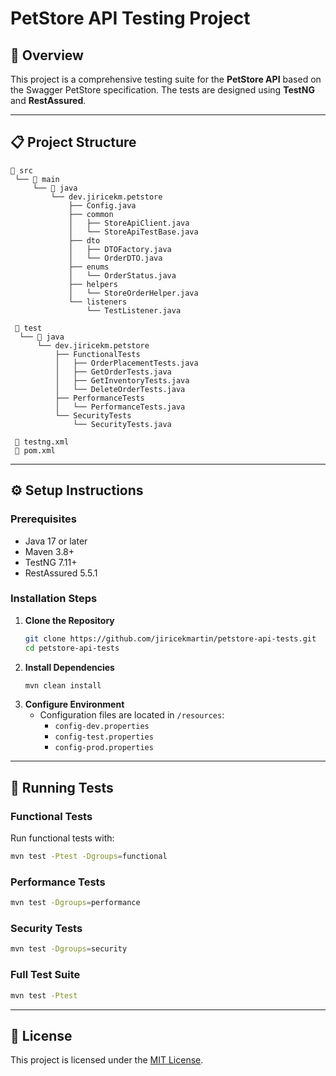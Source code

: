 # PetStore API Testing Project

## 🚀 Overview

This project is a comprehensive testing suite for the **PetStore API** based on the Swagger PetStore specification. The tests are designed using **TestNG** and **RestAssured**.

---

## 📋 Project Structure

```
📂 src
 └── 📂 main
     └── 📂 java
         └── dev.jiricekm.petstore
             ├── Config.java
             ├── common
             │   ├── StoreApiClient.java
             │   └── StoreApiTestBase.java
             ├── dto
             │   ├── DTOFactory.java
             │   └── OrderDTO.java
             ├── enums
             │   └── OrderStatus.java
             ├── helpers
             │   └── StoreOrderHelper.java
             └── listeners
                 └── TestListener.java

 📂 test
  └── 📂 java
      └── dev.jiricekm.petstore
          ├── FunctionalTests
          │   ├── OrderPlacementTests.java
          │   ├── GetOrderTests.java
          │   ├── GetInventoryTests.java
          │   └── DeleteOrderTests.java
          ├── PerformanceTests
          │   └── PerformanceTests.java
          └── SecurityTests
              └── SecurityTests.java

 📄 testng.xml
 📄 pom.xml
```

---

## ⚙️ Setup Instructions

### Prerequisites

- Java 17 or later
- Maven 3.8+
- TestNG 7.11+
- RestAssured 5.5.1

### Installation Steps

1. **Clone the Repository**
   ```bash
   git clone https://github.com/jiricekmartin/petstore-api-tests.git
   cd petstore-api-tests
   ```
2. **Install Dependencies**
   ```bash
   mvn clean install
   ```
3. **Configure Environment**
    - Configuration files are located in `/resources`:
        - `config-dev.properties`
        - `config-test.properties`
        - `config-prod.properties`

---

## 🧪 Running Tests

### Functional Tests

Run functional tests with:

```bash
mvn test -Ptest -Dgroups=functional
```

### Performance Tests

```bash
mvn test -Dgroups=performance
```

### Security Tests

```bash
mvn test -Dgroups=security
```

### Full Test Suite

```bash
mvn test -Ptest
```
---

## 📜 License

This project is licensed under the [MIT License](LICENSE).


